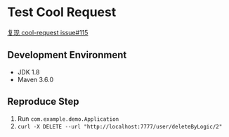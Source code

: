 # Test Cool Request

[复现 cool-request issue#115](https://github.com/houxinlin/cool-request/issues/115)

## Development Environment

- JDK 1.8
- Maven 3.6.0

## Reproduce Step

1. Run `com.example.demo.Application`
2. `curl -X DELETE --url "http://localhost:7777/user/deleteByLogic/2"`
